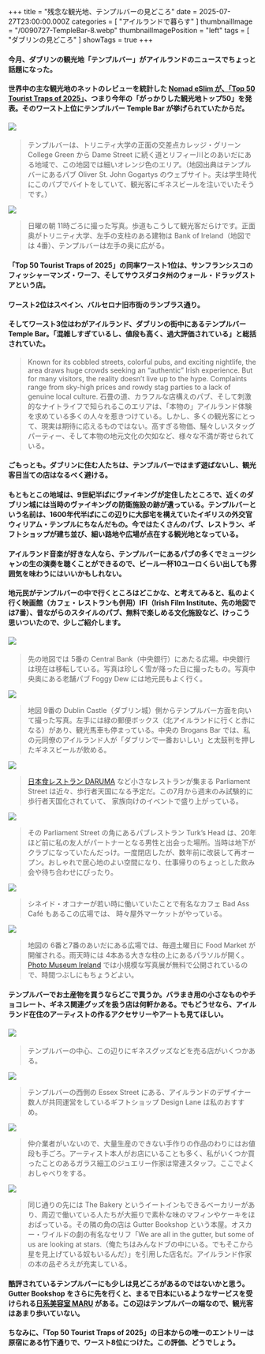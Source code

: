 +++
title = "残念な観光地、テンプルバーの見どころ"
date = 2025-07-27T23:00:00.000Z
categories = [ "アイルランドで暮らす" ]
thumbnailImage = "/0090727-TempleBar-8.webp"
thumbnailImagePosition = "left"
tags = [ "ダブリンの見どころ" ]
showTags = true
+++

#### 今月、ダブリンの観光地「テンプルバー」がアイルランドのニュースでちょっと話題になった。

<!--more-->

#### 世界中の主な観光地のネットのレビューを統計した [Nomad eSlim が、「Top 50 Tourist Traps of 2025」](https://www.getnomad.app/media-center/top-tourist-traps-2025)、つまり今年の「がっかりした観光地トップ50」を発表。そのワースト上位にテンプルバー Temple Bar が挙げられていたからだ。

#### ![](</0090727-Temple Bar Map.png>)

> テンプルバーは、トリニティ大学の正面の交差点カレッジ・グリーン College Green から Dame Street に続く道とリフィー川とのあいだにある地域で、この地図では細いオレンジ色のエリア。（地図出典はテンプルバーにあるパブ Oliver St. John Gogartys のウェブサイト。夫は学生時代にこのパブでバイトをしていて、観光客にギネスビールを注いでいたそうです。）

![](/0090727-TempleBar-13.webp)

> 日曜の朝 11時ごろに撮った写真。歩道もこうして観光客だらけです。正面奥がトリニティ大学、左手の支柱のある建物は Bank of Ireland（地図では 4番）、テンプルバーは左手の奥に広がる。

#### 「Top 50 Tourist Traps of 2025」の同率ワースト1位は、サンフランシスコのフィッシャーマンズ・ワーフ、そしてサウスダコタ州のウォール・ドラッグストアという店。

#### ワースト2位はスペイン、バルセロナ旧市街のランブラス通り。

#### そしてワースト3位はわがアイルランド、ダブリンの街中にあるテンプルバー Temple Bar。「混雑しすぎているし、値段も高く、過大評価されている」と総括されていた。

> Known for its cobbled streets, colorful pubs, and exciting nightlife, the area draws huge crowds seeking an “authentic” Irish experience. But for many visitors, the reality doesn’t live up to the hype. Complaints range from sky-high prices and rowdy stag parties to a lack of genuine local culture. 石畳の道、カラフルな店構えのパブ、そして刺激的なナイトライフで知られるこのエリアは、「本物の」アイルランド体験を求めている多くの人々を惹きつけている。しかし、多くの観光客にとって、現実は期待に応えるものではない。高すぎる物価、騒々しいスタッグパーティー、そして本物の地元文化の欠如など、様々な不満が寄せられている。

#### ごもっとも。ダブリンに住む人たちは、テンプルバーではまず遊ばないし、観光客目当ての店はなるべく避ける。

#### もともとこの地域は、9世紀半ばにヴァイキングが定住したところで、近くのダブリン城には当時のヴァイキングの防衛施設の跡が遺っている。テンプルバーという名前は、1600年代半ばにこの辺りに大邸宅を構えていたイギリスの外交官ウィリアム・テンプルにちなんだもの。今ではたくさんのパブ、レストラン、ギフトショップが建ち並び、細い路地や広場が点在する観光地となっている。

#### アイルランド音楽が好きな人なら、テンプルバーにあるパブの多くでミュージシャンの生の演奏を聴くことができるので、ビール一杯10ユーロくらい出しても雰囲気を味わうにはいいかもしれない。

#### 地元民がテンプルバーの中で行くところはどこかな、と考えてみると、私のよく行く映画館（カフェ・レストランも併用）IFI（Irish Film Institute、先の地図では7番）、昔ながらのスタイルのパブ、無料で楽しめる文化施設など、けっこう思いついたので、少しご紹介します。

#### ![](/0090727-TempleBar-12.webp)

> 先の地図では 5番の Central Bank（中央銀行）にあたる広場。中央銀行は現在は移転している。写真は珍しく雪が降った日に撮ったもの。写真中央奥にある老舗パブ Foggy Dew には地元民もよく行く。

![](/0090727-TempleBar-9.webp)

> 地図 9番の Dublin Castle（ダブリン城）側からテンプルバー方面を向いて撮った写真。左手には緑の郵便ボックス（北アイルランドに行くと赤になる）があり、観光馬車も停まっている。中央の Brogans Bar では、私の元同僚のアイルランド人が「ダブリンで一番おいしい」と太鼓判を押したギネスビールが飲める。

![](/0090727-TempleBar-11.webp)

> [日本食レストラン DARUMA](https://www.riastra.com/2023/02/batter-butter-%E3%82%A2%E3%82%A4%E3%83%AB%E3%83%A9%E3%83%B3%E3%83%89%E3%81%AE%E5%A4%A9%E3%81%B7%E3%82%89%E3%81%AE%E8%A1%A3%E3%81%AF%E3%83%90%E3%82%BF%E3%83%BC%E5%85%A5%E3%82%8A/) など小さなレストランが集まる Parliament Street は近々、歩行者天国になる予定だ。この7月から週末のみ試験的に歩行者天国化されていて、 家族向けのイベントで盛り上がっている。

![](/0090727-TempleBar-10.webp)

> その Parliament Street の角にあるパブレストラン Turk’s Head は、20年ほど前に私の友人がパートナーとなる男性と出会った場所。当時は地下がクラブになっていたんだっけ。一度閉店したが、数年前に改装して再オープン。おしゃれで居心地のよい空間になり、仕事帰りのちょっとした飲み会や待ち合わせにぴったり。

![](/0090727-TempleBar-8.webp)

> シネイド・オコナーが若い時に働いていたことで有名なカフェ Bad Ass Café もあるこの広場では、 時々屋外マーケットがやっている。

![](/0090727-TempleBar-5.webp)

> 地図の 6番と7番のあいだにある広場では、毎週土曜日に Food Market が開催される。雨天時には 4本ある大きな柱の上にあるパラソルが開く。[Photo Museum Ireland](https://photomuseumireland.ie/) では小規模な写真展が無料で公開されているので、時間つぶしにもちょうどよい。

#### テンプルバーでお土産物を買うならどこで買うか。バラまき用の小さなものやチョコレート、ギネス関連グッズを扱う店は何軒かある。でもどうせなら、アイルランド在住のアーティストの作るアクセサリーやアートも見てほしい。

#### ![](/0090727-TempleBar-7.webp)

> テンプルバーの中心、この辺りにギネスグッズなどを売る店がいくつかある。

![](/0090727-TempleBar-4.webp)

> テンプルバーの西側の Essex Street にある、アイルランドのデザイナー数人が共同運営をしているギフトショップ Design Lane は私のおすすめ。 

![](/0090727-TempleBar-1.webp)

> 仲介業者がいないので、大量生産のできない手作りの作品のわりにはお値段も手ごろ。アーティスト本人がお店にいることも多く、私がいくつか買ったことのあるガラス細工のジュエリー作家は常連スタッフ。ここでよくおしゃべりをする。

![](/0090727-TempleBar-3.webp)

> 同じ通りの先には The Bakery というイートインもできるベーカリーがあり、周辺で働いている人たちが大振りで素朴な味のマフィンやケーキをほおばっている。その隣の角の店は Gutter Bookshop という本屋。オスカー・ワイルドの劇の有名なセリフ「We are all in the gutter, but some of us are looking at stars.（俺たちはみんなドブの中にいる。でもそこから星を見上げている奴もいるんだ）」を引用した店名だ。アイルランド作家の本の品ぞろえが充実している。

#### 酷評されているテンプルバーにも少しは見どころがあるのではないかと思う。Gutter Bookshop をさらに先を行くと、まるで日本にいるようなサービスを受けられる[日系美容室 MARU](https://www.riastra.com/2022/11/%E4%BD%95%E3%82%82%E8%80%83%E3%81%88%E3%81%AA%E3%81%84%E6%99%82%E9%96%93%E3%81%A8%E3%83%AF%E3%83%B3%E3%82%AF%E3%83%83%E3%82%B7%E3%83%A7%E3%83%B3/) がある。この辺はテンプルバーの端なので、観光客はあまり歩いていない。

#### ちなみに、「Top 50 Tourist Traps of 2025」の日本からの唯一のエントリーは原宿にある竹下通りで、ワースト8位につけた。この評価、どうでしょう。
